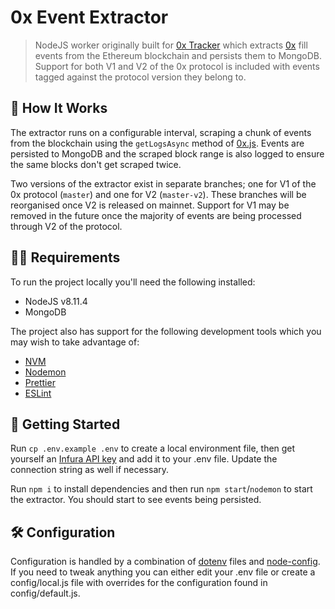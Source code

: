 # 0x Event Extractor

> NodeJS worker originally built for [0x Tracker](https://0xtracker.com) which extracts [0x](https://0xproject.com) fill events from the Ethereum blockchain and persists them to MongoDB. Support for both V1 and V2 of the 0x protocol is included with events tagged against the protocol version they belong to.

## 🧐 How It Works

The extractor runs on a configurable interval, scraping a chunk of events from the blockchain using the `getLogsAsync` method of [0x.js](https://www.0xproject.com/docs/0x.js). Events are persisted to MongoDB and the scraped block range is also logged to ensure the same blocks don't get scraped twice.

Two versions of the extractor exist in separate branches; one for V1 of the 0x protocol (`master`) and one for V2 (`master-v2`). These branches will be reorganised once V2 is released on mainnet. Support for V1 may be removed in the future once the majority of events are being processed through V2 of the protocol.

## 👮‍♂️ Requirements

To run the project locally you'll need the following installed:

- NodeJS v8.11.4
- MongoDB

The project also has support for the following development tools which you may wish to take advantage of:

- [NVM](https://github.com/creationix/nvm)
- [Nodemon](https://nodemon.io/)
- [Prettier](https://prettier.io/docs/en/editors.html)
- [ESLint](https://eslint.org/docs/user-guide/integrations#editors)

## 🐣 Getting Started

Run `cp .env.example .env` to create a local environment file, then get yourself an [Infura API key](https://infura.io/register) and add it to your .env file. Update the connection string as well if necessary.

Run `npm i` to install dependencies and then run `npm start`/`nodemon` to start the extractor. You should start to see events being persisted.

## 🛠 Configuration

Configuration is handled by a combination of [dotenv](https://github.com/motdotla/dotenv) files and [node-config](https://github.com/lorenwest/node-config). If you need to tweak anything you can either edit your .env file or create a config/local.js file with overrides for the configuration found in config/default.js.
